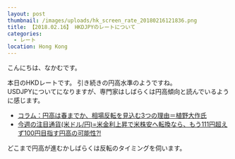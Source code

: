 ```yaml
---
layout: post
thumbnail: /images/uploads/hk_screen_rate_20180216121836.png
title: 【2018.02.16】 HKDJPYのレートについて
categories:
  - レート
location: Hong Kong
---
```

こんにちは、なかむです。

本日のHKDレートです。
引き続きの円高水準のようですね。  
USDJPYについてになりますが、専門家はしばらくは円高傾向と読んでいるように感じます。

* [コラム：円高は春までか、相場反転を見込む3つの理由＝植野大作氏](https://jp.reuters.com/article/column-forexforum-daisaku-ueno-idJPKCN1FY0EO)
* [今週の注目通貨(米ドル/円)=米金利上昇で米株安へ転換なら、もう111円超えず100円目指す円高の可能性?!](https://www.m2j.co.jp/mp/my_fxacademia/read/yoshida_weekly.php)

どこまで円高が進むかしばらくは反転のタイミングを伺います。
